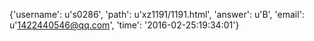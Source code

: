 {'username': u's0286', 'path': u'xz1191/1191.html', 'answer': u'B', 'email': u'1422440546@qq.com', 'time': '2016-02-25:19:34:01'}
